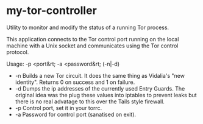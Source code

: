 my-tor-controller
=================

Utility to monitor and modify the status of a running Tor process.

This application connects to the Tor control port running on the local machine with a Unix socket and communicates using the Tor control protocol.

Usage: -p &lt;port&rt; -a &lt;password&rt; (-n|-d)

* -n Builds a new Tor circuit. It does the same thing as Vidalia's "new identity". Returns 0 on success and 1 on failure.
* -d Dumps the ip addresses of the currently used Entry Guards. The original idea was the plug these values into iptables to prevent leaks but there is no real advatage to this over the Tails style firewall.
* -p Control port, set it in your torrc.
* -a Password for control port (sanatised on exit).
